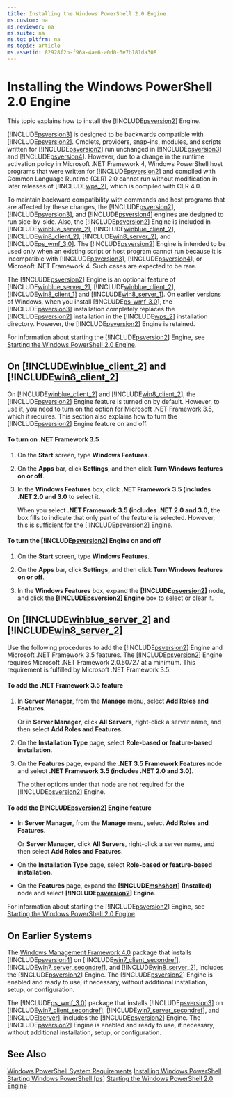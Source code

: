 ```yaml
---
title: Installing the Windows PowerShell 2.0 Engine
ms.custom: na
ms.reviewer: na
ms.suite: na
ms.tgt_pltfrm: na
ms.topic: article
ms.assetid: 82928f2b-f96a-4ae6-a0d0-6e7b181da308
---
```

# Installing the Windows PowerShell 2.0 Engine
This topic explains how to install the [!INCLUDE[psversion2](../Token/psversion2_md.md)] Engine.

[!INCLUDE[psversion3](../Token/psversion3_md.md)] is designed to be backwards compatible with [!INCLUDE[psversion2](../Token/psversion2_md.md)]. Cmdlets, providers, snap\-ins, modules, and scripts written for [!INCLUDE[psversion2](../Token/psversion2_md.md)] run unchanged in [!INCLUDE[psversion3](../Token/psversion3_md.md)] and [!INCLUDE[psversion4](../Token/psversion4_md.md)]. However, due to a change in the runtime activation policy in Microsoft .NET Framework 4, Windows PowerShell host programs that were written for [!INCLUDE[psversion2](../Token/psversion2_md.md)] and compiled with Common Language Runtime (CLR) 2.0 cannot run without modification in later releases of [!INCLUDE[wps_2](../Token/wps_2_md.md)], which is compiled with CLR 4.0.

To maintain backward compatibility with commands and host programs that are affected by these changes, the [!INCLUDE[psversion2](../Token/psversion2_md.md)], [!INCLUDE[psversion3](../Token/psversion3_md.md)], and [!INCLUDE[psversion4](../Token/psversion4_md.md)] engines are designed to run side\-by\-side. Also, the [!INCLUDE[psversion2](../Token/psversion2_md.md)] Engine is included in [!INCLUDE[winblue_server_2](../Token/winblue_server_2_md.md)], [!INCLUDE[winblue_client_2](../Token/winblue_client_2_md.md)], [!INCLUDE[win8_client_2](../Token/win8_client_2_md.md)], [!INCLUDE[win8_server_2](../Token/win8_server_2_md.md)], and [!INCLUDE[ps_wmf_3.0](../Token/ps_wmf_3.0_md.md)]. The [!INCLUDE[psversion2](../Token/psversion2_md.md)] Engine is intended to be used only when an existing script or host program cannot run because it is incompatible with [!INCLUDE[psversion3](../Token/psversion3_md.md)], [!INCLUDE[psversion4](../Token/psversion4_md.md)], or Microsoft .NET Framework 4. Such cases are expected to be rare.

The [!INCLUDE[psversion2](../Token/psversion2_md.md)] Engine is an optional feature of [!INCLUDE[winblue_server_2](../Token/winblue_server_2_md.md)], [!INCLUDE[winblue_client_2](../Token/winblue_client_2_md.md)], [!INCLUDE[win8_client_1](../Token/win8_client_1_md.md)] and [!INCLUDE[win8_server_1](../Token/win8_server_1_md.md)]. On earlier versions of Windows, when you install [!INCLUDE[ps_wmf_3.0](../Token/ps_wmf_3.0_md.md)], the [!INCLUDE[psversion3](../Token/psversion3_md.md)] installation completely replaces the [!INCLUDE[psversion2](../Token/psversion2_md.md)] installation in the [!INCLUDE[wps_2](../Token/wps_2_md.md)] installation directory. However, the [!INCLUDE[psversion2](../Token/psversion2_md.md)] Engine is retained.

For information about starting the [!INCLUDE[psversion2](../Token/psversion2_md.md)] Engine, see [Starting the Windows PowerShell 2.0 Engine](../Topic/Starting-the-Windows-PowerShell-2.0-Engine.md).

## On [!INCLUDE[winblue_client_2](../Token/winblue_client_2_md.md)] and [!INCLUDE[win8_client_2](../Token/win8_client_2_md.md)]
On [!INCLUDE[winblue_client_2](../Token/winblue_client_2_md.md)] and [!INCLUDE[win8_client_2](../Token/win8_client_2_md.md)], the [!INCLUDE[psversion2](../Token/psversion2_md.md)] Engine feature is turned on by default. However, to use it, you need to turn on the option for Microsoft .NET Framework 3.5, which it requires. This section also explains how to turn the [!INCLUDE[psversion2](../Token/psversion2_md.md)] Engine feature on and off.

#### To turn on .NET Framework 3.5

1.  On the **Start** screen, type **Windows Features**.

2.  On the **Apps** bar, click **Settings**, and then click **Turn Windows features on or off**.

3.  In the **Windows Features** box, click **.NET Framework 3.5 (includes .NET 2.0 and 3.0** to select it.

    When you select **.NET Framework 3.5 (includes .NET 2.0 and 3.0**, the box fills to indicate that only part of the feature is selected. However, this is sufficient for the [!INCLUDE[psversion2](../Token/psversion2_md.md)] Engine.

#### To turn the [!INCLUDE[psversion2](../Token/psversion2_md.md)] Engine on and off

1.  On the **Start** screen, type **Windows Features**.

2.  On the **Apps** bar, click **Settings**, and then click **Turn Windows features on or off**.

3.  In the **Windows Features** box, expand the **[!INCLUDE[psversion2](../Token/psversion2_md.md)]** node, and click the **[!INCLUDE[psversion2](../Token/psversion2_md.md)] Engine** box to select or clear it.

## On [!INCLUDE[winblue_server_2](../Token/winblue_server_2_md.md)] and [!INCLUDE[win8_server_2](../Token/win8_server_2_md.md)]
Use the following procedures to add the [!INCLUDE[psversion2](../Token/psversion2_md.md)] Engine and Microsoft .NET Framework 3.5 features. The [!INCLUDE[psversion2](../Token/psversion2_md.md)] Engine requires Microsoft .NET Framework 2.0.50727 at a minimum. This requirement is fulfilled by Microsoft .NET Framework 3.5.

#### To add the .NET Framework 3.5 feature

1.  In **Server Manager**, from the **Manage** menu, select **Add Roles and Features**.

    Or in **Server Manager**, click **All Servers**, right\-click a server name, and then select **Add Roles and Features**.

2.  On the **Installation Type** page, select **Role\-based or feature\-based installation**.

3.  On the **Features** page, expand the **.NET 3.5 Framework Features** node and select **.NET Framework 3.5 (includes .NET 2.0 and 3.0)**.

    The other options under that node are not required for the [!INCLUDE[psversion2](../Token/psversion2_md.md)] Engine.

#### To add the [!INCLUDE[psversion2](../Token/psversion2_md.md)] Engine feature

-   In **Server Manager**, from the **Manage** menu, select **Add Roles and Features**.

    Or **Server Manager**, click **All Servers**, right\-click a server name, and then select **Add Roles and Features**.

-   On the **Installation Type** page, select **Role\-based or feature\-based installation**.

-   On the **Features** page, expand the **[!INCLUDE[mshshort](../Token/mshshort_md.md)] (Installed)** node and select **[!INCLUDE[psversion2](../Token/psversion2_md.md)] Engine**.

For information about starting the [!INCLUDE[psversion2](../Token/psversion2_md.md)] Engine, see [Starting the Windows PowerShell 2.0 Engine](../Topic/Starting-the-Windows-PowerShell-2.0-Engine.md).

## On Earlier Systems
The [Windows Management Framework 4.0](http://go.microsoft.com/fwlink/?LinkID=293881) package that installs [!INCLUDE[psversion4](../Token/psversion4_md.md)] on [!INCLUDE[win7_client_secondref](../Token/win7_client_secondref_md.md)], [!INCLUDE[win7_server_secondref](../Token/win7_server_secondref_md.md)], and [!INCLUDE[win8_server_2](../Token/win8_server_2_md.md)], includes the [!INCLUDE[psversion2](../Token/psversion2_md.md)] Engine. The [!INCLUDE[psversion2](../Token/psversion2_md.md)] Engine is enabled and ready to use, if necessary, without additional installation, setup, or configuration.

The [!INCLUDE[ps_wmf_3.0](../Token/ps_wmf_3.0_md.md)] package that installs [!INCLUDE[psversion3](../Token/psversion3_md.md)] on [!INCLUDE[win7_client_secondref](../Token/win7_client_secondref_md.md)], [!INCLUDE[win7_server_secondref](../Token/win7_server_secondref_md.md)], and [!INCLUDE[lserver](../Token/lserver_md.md)], includes the [!INCLUDE[psversion2](../Token/psversion2_md.md)] Engine. The [!INCLUDE[psversion2](../Token/psversion2_md.md)] Engine is enabled and ready to use, if necessary, without additional installation, setup, or configuration.

## See Also
[Windows PowerShell System Requirements](../Topic/Windows-PowerShell-System-Requirements.md)
[Installing Windows PowerShell](../Topic/Installing-Windows-PowerShell.md)
[Starting Windows PowerShell [ps]](assetId:///8ec8c2d7-8e7c-4722-a3d2-498fe5739a8e)
[Starting the Windows PowerShell 2.0 Engine](../Topic/Starting-the-Windows-PowerShell-2.0-Engine.md)

